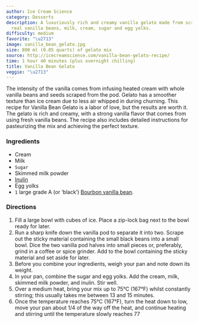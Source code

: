 ```yaml
---
author: Ice Cream Science
category: Desserts
description: A luxuriously rich and creamy vanilla gelato made from scratch using
  real vanilla beans, milk, cream, sugar and egg yolks.
difficulty: medium
favorite: "\u2713"
image: vanilla_bean_gelato.jpg
size: 800 ml (0.85 quarts) of gelato mix
source: http://icecreamscience.com/vanilla-bean-gelato-recipe/
time: 1 hour 40 minutes (plus overnight chilling)
title: Vanilla Bean Gelato
veggie: "\u2713"
---
```


The intensity of the vanilla comes from infusing heated cream with whole vanilla beans and seeds scraped from the pod. Gelato has a smoother texture than ice cream due to less air whipped in during churning. This recipe for Vanilla Bean Gelato is a labor of love, but the results are worth it. The gelato is rich and creamy, with a strong vanilla flavor that comes from using fresh vanilla beans. The recipe also includes detailed instructions for pasteurizing the mix and achieving the perfect texture. 

### Ingredients

* Cream
* Milk
* `Sugar`
* Skimmed milk powder
* [Inulin](https://amzn.to/2DglNyU)
* Egg yolks
* `1` large grade A (or ‘black’) [Bourbon vanilla bean](https://amzn.to/2Dfty7Z).

### Directions

1. Fill a large bowl with cubes of ice. Place a zip-lock bag next to the bowl ready for later.
2. Run a sharp knife down the vanilla pod to separate it into two. Scrape out the sticky material containing the small black beans into a small bowl. Dice the two vanilla pod halves into small pieces or, preferably, grind in a coffee or spice grinder. Add to the bowl containing the sticky material and set aside for later.
3. Before you combine your ingredients, weigh your pan and note down its weight. 
4. In your pan, combine the sugar and egg yolks. Add the cream, milk, skimmed milk powder, and inulin. Stir well.
5. Over a medium heat, bring your mix up to 75°C (167°F) whilst constantly stirring; this usually takes me between 13 and 15 minutes.
6. Once the temperature reaches 75°C (167°F), turn the heat down to low, move your pan about 1/4 of the way off the heat, and continue heating and stirring until the temperature slowly reaches 77